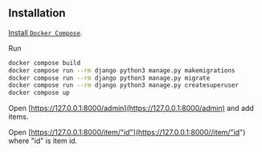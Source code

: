 ## Installation

[Install `Docker Compose`](https://docs.docker.com/compose/install/).

Run

```bash
docker compose build
docker compose run --rm django python3 manage.py makemigrations
docker compose run --rm django python3 manage.py migrate
docker compose run --rm django python3 manage.py createsuperuser
docker compose up
```

Open [https://127.0.0.1:8000/admin](https://127.0.0.1:8000/admin) and add items.

Open [https://127.0.0.1:8000/item/"id"](https://127.0.0.1:8000//item/"id") where "id" is item id.
